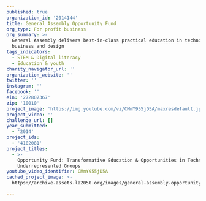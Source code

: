 ```yaml
---
published: true
organization_id: '2014144'
title: General Assembly Opportunity Fund
org_type: For profit business
org_summary: >-
  General Assembly delivers best-in-class practical education in technology,
  business and design
tags_indicators:
  - STEM & Digital literacy
  - Education & youth
charity_navigator_url: ''
organization_website: ''
twitter: ''
instagram: ''
facebook: ''
ein: '272807367'
zip: '10010'
project_image: 'https://img.youtube.com/vi/CMmY955jD5A/maxresdefault.jpg'
project_video: ''
challenge_url: []
year_submitted:
  - '2014'
project_ids:
  - '4102081'
project_titles:
  - >-
    Opportunity Fund: Transformative Education & Opportunities in Technology for
    Underrepresented Groups
youtube_video_identifier: CMmY955jD5A
cached_project_image: >-
  https://archive-assets.la2050.org/images/general-assembly-opportunity-fund/img.youtube.com/vi/CMmY955jD5A/maxresdefault.jpg

---
```

